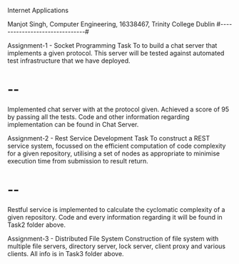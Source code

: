 Internet Applications

Manjot Singh, Computer Engineering, 16338467, Trinity College Dublin
#-------------------------------#

Assignment-1 - Socket Programming Task
To to build a chat server that implements a given protocol. This server will be tested against automated test infrastructure that we have deployed.
# -- #
Implemented chat server with at the protocol given.
Achieved a score of 95 by passing all the tests.
Code and other information regarding implementation can be found in Chat Server.  

Assignment-2 - Rest Service Development Task
To construct a REST service system, focussed on the efficient computation of code complexity for a given repository, utilising a set of nodes as appropriate to minimise execution time from submission to result return.
# -- #
Restful service is implemented to calculate the cyclomatic complexity of a given repository.
Code and every information regarding it will be found in Task2 folder above.

Assignment-3 - Distributed File System
Construction of file system with multiple file servers, directory server, lock server, client proxy and various clients. All info is in Task3 folder above.

